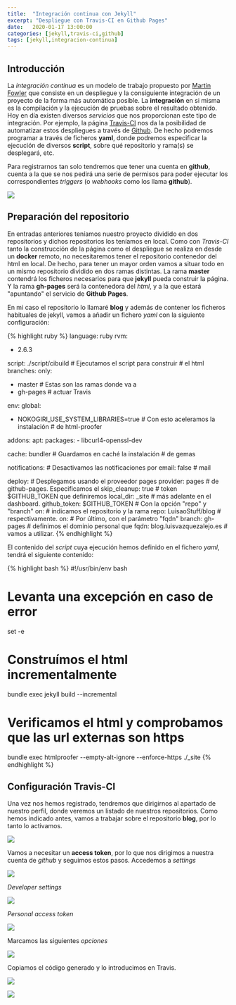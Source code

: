 ```yaml
---
title:  "Integración continua con Jekyll"
excerpt: "Despliegue con Travis-CI en Github Pages"
date:   2020-01-17 13:00:00
categories: [jekyll,travis-ci,github]
tags: [jekyll,integracion-continua]
---
```


## Introducción

La _integración continua_ es un modelo de trabajo propuesto por [Martin Fowler](https://es.wikipedia.org/wiki/Martin_Fowler) que consiste en un despliegue y la consiguiente integración de un proyecto de la forma más automática posible. La **integración** en si misma es la compilación y la ejecución de pruebas sobre el resultado obtenido.
Hoy en día existen diversos _servicios_ que nos proporcionan este tipo de integración. Por ejemplo, la página [Travis-CI](https://travis-ci.org) nos da la posibilidad de automatizar estos despliegues a través de [Github](https://github.com/). De hecho podremos programar a través de ficheros **yaml**, donde podremos especificar la ejecución de diversos **script**, sobre qué repositorio y rama(s) se desplegará, etc.

Para registrarnos tan solo tendremos que tener una cuenta en **github**, cuenta a la que se nos pedirá una serie de permisos para poder ejecutar los correspondientes _triggers_ (o _webhooks_ como los llama **github**).

<a href="/images/sign-up-travis.png"><img src="/images/sign-up-travis.png" /></a>


## Preparación del repositorio

En entradas anteriores teníamos nuestro proyecto dividido en dos repositorios y dichos repositorios los teníamos en local. Como con *Travis-CI* tanto la construcción de la página como el despliegue se realiza en desde un **docker** remoto, no necesitaremos tener el repositorio contenedor del html en local. De hecho, para tener un mayor orden vamos a situar todo en un mismo repositorio dividido en dos ramas distintas.
La rama **master** contendrá los ficheros necesarios para que **jekyll** pueda construir la página. Y la rama **gh-pages** será la contenedora del *html*, y a la que estará "apuntando" el servicio de **Github Pages**.

En mi caso el repositorio lo llamaré **blog** y además de contener los ficheros habituales de jekyll, vamos a añadir un fichero *yaml* con la siguiente configuración:

{% highlight ruby %}
language: ruby
rvm:
  - 2.6.3

script: ./script/cibuild		# Ejecutamos el script para construir
					# el html
branches:
  only:
  - master				# Estas son las ramas donde va a
  - gh-pages				# actuar Travis

env:
  global:
  - NOKOGIRI_USE_SYSTEM_LIBRARIES=true	# Con esto aceleramos la instalación 
					# de html-proofer

addons:
  apt:
    packages:
    - libcurl4-openssl-dev

cache: bundler 				# Guardamos en caché la instalación
					# de gemas

notifications:				# Desactivamos las notificaciones por
  email: false				# mail

deploy:					# Desplegamos usando el proveedor pages
  provider: pages			# de github-pages. Especificamos el
  skip_cleanup: true			# token $GITHUB_TOKEN que definiremos
  local_dir: _site			# más adelante en el dashboard.
  github_token: $GITHUB_TOKEN		# Con la opción "repo" y "branch"
  on:					# indicamos el repositorio y la rama
    repo: LuisaoStuff/blog		# respectivamente.
    on:					# Por último, con el parámetro "fqdn"
      branch: gh-pages			# definimos el dominio personal que
  fqdn: blog.luisvazquezalejo.es	# vamos a utilizar.
{% endhighlight %}

El contenido del *script* cuya ejecución hemos definido en el fichero *yaml*, tendrá el siguiente contenido:

{% highlight bash %}
#!/usr/bin/env bash
# Levanta una excepción en caso de error
set -e

# Construímos el html incrementalmente
bundle exec jekyll build --incremental

# Verificamos el html y comprobamos que las url externas son https
bundle exec htmlproofer --empty-alt-ignore --enforce-https ./_site
{% endhighlight %}

## Configuración Travis-CI

Una vez nos hemos registrado, tendremos que dirigirnos al apartado de nuestro perfil, donde veremos un listado de nuestros repositorios. Como hemos indicado antes, vamos a trabajar sobre el repositorio **blog**, por lo tanto lo activamos.

<a href="/images/activate-repository.png"><img src="/images/activate-repository.png" /></a>

Vamos a necesitar un **access token**, por lo que nos dirigimos a nuestra cuenta de *github* y seguimos estos pasos. Accedemos a *settings*

<a href="/images/settings.png"><img src="/images/settings.png" /></a>

*Developer settings*

<a href="/images/developer-settings.png"><img src="/images/developer-settings.png" /></a>

*Personal access token*

<a href="/images/Personal-access-token.png"><img src="/images/Personal-access-token.png" /></a>

Marcamos las siguientes *opciones*

<a href="/images/token-options.png"><img src="/images/token-options.png" /></a>

Copiamos el código generado y lo introducimos en Travis.

<a href="/images/token-code.png"><img src="/images/token-code.png" /></a>

<a href="/images/travis-token.png"><img src="/images/travis-token.png" /></a>
